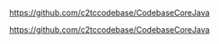 https://github.com/c2tccodebase/CodebaseCoreJava


https://github.com/c2tccodebase/CodebaseCoreJava
